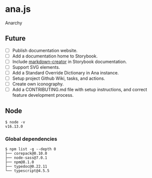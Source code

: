 # ana.js

Anarchy

## Future

- [ ] Publish documentation website.
- [ ] Add a documentation home to Storybook.
- [ ] Include [markdown-creator](https://www.npmjs.com/package/markdown-creator) in Storybook documentation.
- [ ] Support SVG elements.
- [ ] Add a Standard Override Dictionary in Ana instance.
- [ ] Setup project Github Wiki, tasks, and actions.
- [ ] Create own iconography.
- [ ] Add a CONTRIBUTING.md file with setup instructions, and correct feature development process.

## Node

```
$ node -v
v16.13.0
```

### Global dependencies

```
$ npm list -g --depth 0
├── corepack@0.10.0
├── node-sass@7.0.1
├── npm@8.1.0
├── typedoc@0.22.11
└── typescript@4.5.5
```
